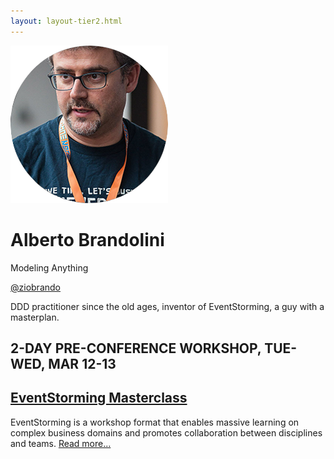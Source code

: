 ```yaml
---
layout: layout-tier2.html
---
```

<div class="container section featured-speaker">
    <div class="row">
      <div class="col-xs-12 col-sm-2 img-container">
        <img class="speaker-page-img" src="../img/speakers/Alberto-Brandolini-ON.png" />
        </div>
      <div class="col-xs-12 col-sm-10 copy-container">
        <h1 class="speaker-header">Alberto Brandolini</h1>
        <span class="speaker-subtitle">Modeling Anything</span>
        <p><a class="speaker-handle" href="https://twitter.com/ziobrando" target="_blank">@ziobrando</a></p>
        <p>DDD practitioner since the old ages, inventor of EventStorming, a guy with a masterplan.</p>
        <h2>2-DAY PRE-CONFERENCE WORKSHOP, TUE-WED, MAR 12-13</h2>
        <h2 class="gold"><a href="../workshops/eventstorming-masterclass.html">EventStorming Masterclass</a></h2>
        <p>EventStorming is a workshop format that enables massive learning on complex business domains and promotes collaboration between disciplines and teams. <a href="../workshops/eventstorming-masterclass.html">Read more...</a></p>
      </div>
    </div>
  </div>